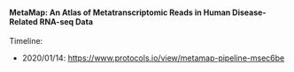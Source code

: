 #### MetaMap: An Atlas of Metatranscriptomic Reads in Human Disease-Related RNA-seq Data

Timeline:

* 2020/01/14: https://www.protocols.io/view/metamap-pipeline-msec6be
